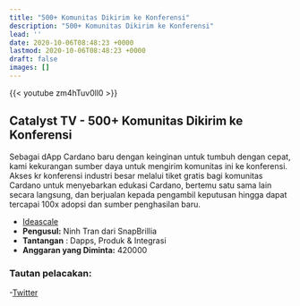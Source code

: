 ```yaml
---
title: "500+ Komunitas Dikirim ke Konferensi"
description: "500+ Komunitas Dikirim ke Konferensi"
lead: ''
date: 2020-10-06T08:48:23 +0000
lastmod: 2020-10-06T08:48:23 +0000
draft: false
images: []
---
```


{{< youtube zm4hTuv0ll0 >}}

## Catalyst TV - 500+ Komunitas Dikirim ke Konferensi

Sebagai dApp Cardano baru dengan keinginan untuk tumbuh dengan cepat, kami kekurangan sumber daya untuk mengirim komunitas ini ke konferensi. Akses kr konferensi industri besar melalui tiket gratis bagi komunitas Cardano untuk menyebarkan edukasi Cardano, bertemu satu sama lain secara langsung, dan berjualan kepada pengambil keputusan hingga dapat tercapai 100x adopsi dan sumber penghasilan baru.

- [Ideascale](https://cardano.ideascale.com/c/idea/413992)
- **Pengusul:** Ninh Tran dari SnapBrillia
- **Tantangan** : Dapps, Produk &amp; Integrasi
- **Anggaran yang Diminta:** 420000

### Tautan pelacakan:

-[Twitter](https://twitter.com/timbharrison/status/1535043082693283840)
